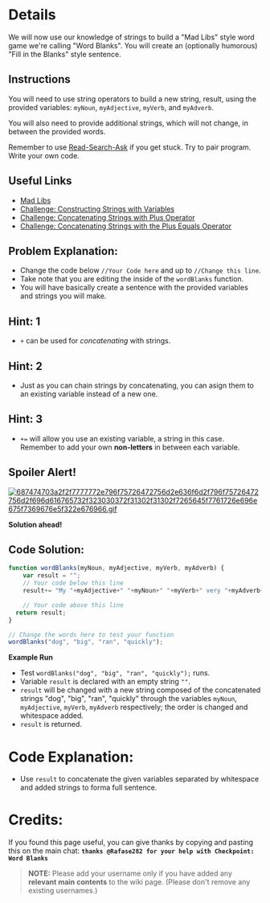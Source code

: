 # Details
We will now use our knowledge of strings to build a "Mad Libs" style word game we're calling "Word Blanks". You will create an (optionally humorous) "Fill in the Blanks" style sentence.

## Instructions
You will need to use string operators to build a new string, result, using the provided variables: `myNoun`, `myAdjective`, `myVerb`, and `myAdverb`.

You will also need to provide additional strings, which will not change, in between the provided words.

Remember to use [ Read-Search-Ask](FreeCodeCamp-Get-Help) if you get stuck. Try to pair program. Write your own code.

## Useful Links
- [Mad Libs](https://en.wikipedia.org/wiki/Mad_Libs)
- [Challenge: Constructing Strings with Variables](http://www.freecodecamp.com/challenges/constructing-strings-with-variables)
- [Challenge: Concatenating Strings with Plus Operator](http://www.freecodecamp.com/challenges/concatenating-strings-with-plus-operator)
- [Challenge: Concatenating Strings with the Plus Equals Operator](http://www.freecodecamp.com/challenges/concatenating-strings-with-the-plus-equals-operator)

## Problem Explanation:
- Change the code below `//Your Code here` and up to `//Change this line`.
- Take note that you are editing the inside of the `wordBlanks` function.
- You will have basically create a sentence with the provided variables and strings you will make.

## Hint: 1
- `+` can be used for _concatenating_ with strings.

## Hint: 2
- Just as you can chain strings by concatenating, you can asign them to an existing variable instead of a new one.

## Hint: 3
- `+=` will allow you use an existing variable, a string in this case. Remember to add your own **non-letters** in between each variable.

## Spoiler Alert!
[![687474703a2f2f7777772e796f75726472756d2e636f6d2f796f75726472756d2f696d616765732f323030372f31302f31302f7265645f7761726e696e675f7369676e5f322e676966.gif](https://files.gitter.im/FreeCodeCamp/Wiki/nlOm/thumb/687474703a2f2f7777772e796f75726472756d2e636f6d2f796f75726472756d2f696d616765732f323030372f31302f31302f7265645f7761726e696e675f7369676e5f322e676966.gif)](https://files.gitter.im/FreeCodeCamp/Wiki/nlOm/687474703a2f2f7777772e796f75726472756d2e636f6d2f796f75726472756d2f696d616765732f323030372f31302f31302f7265645f7761726e696e675f7369676e5f322e676966.gif)

**Solution ahead!**

## Code Solution:

```js
function wordBlanks(myNoun, myAdjective, myVerb, myAdverb) {
    var result = "";
    // Your code below this line
    result+= "My "+myAdjective+" "+myNoun+" "+myVerb+" very "+myAdverb+".";

    // Your code above this line
  return result;
}

// Change the words here to test your function
wordBlanks("dog", "big", "ran", "quickly");
```

**Example Run**
- Test `wordBlanks("dog", "big", "ran", "quickly");` runs.
- Variable `result` is declared with an empty string `""`.
- `result` will be changed with a new string composed of the concatenated strings "dog", "big", "ran", "quickly" through the variables `myNoun`, `myAdjective`, `myVerb`, `myAdverb` respectively; the order is changed and whitespace added.
- `result` is returned.

# Code Explanation:
- Use `result` to concatenate the given variables separated by whitespace and added strings to forma full sentence.

# Credits:
If you found this page useful, you can give thanks by copying and pasting this on the main chat:  **`thanks @Rafase282 for your help with Checkpoint: Word Blanks`**

> **NOTE:** Please add your username only if you have added any **relevant main contents** to the wiki page. (Please don't remove any existing usernames.)
